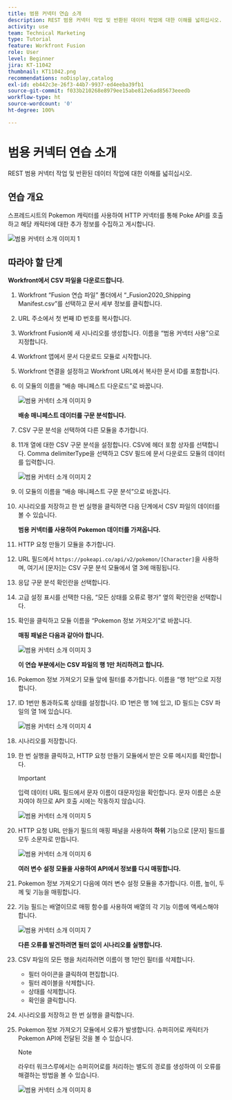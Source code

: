 ```yaml
---
title: 범용 커넥터 연습 소개
description: REST 범용 커넥터 작업 및 반환된 데이터 작업에 대한 이해를 넓히십시오.
activity: use
team: Technical Marketing
type: Tutorial
feature: Workfront Fusion
role: User
level: Beginner
jira: KT-11042
thumbnail: KT11042.png
recommendations: noDisplay,catalog
exl-id: eb442c3e-26f3-44b7-9937-ed4eeba39fb1
source-git-commit: f033b210268e8979ee15abe812e6ad85673eeedb
workflow-type: ht
source-wordcount: '0'
ht-degree: 100%

---
```


# 범용 커넥터 연습 소개

REST 범용 커넥터 작업 및 반환된 데이터 작업에 대한 이해를 넓히십시오.

## 연습 개요

스프레드시트의 Pokemon 캐릭터를 사용하여 HTTP 커넥터를 통해 Poke API를 호출하고 해당 캐릭터에 대한 추가 정보를 수집하고 게시합니다.

![범용 커넥터 소개 이미지 1](../12-exercises/assets/introduction-to-universal-connectors-walkthrough-1.png)

## 따라야 할 단계

**Workfront에서 CSV 파일을 다운로드합니다.**

1. Workfront “Fusion 연습 파일” 폴더에서 “_Fusion2020_Shipping Manifest.csv”를 선택하고 문서 세부 정보를 클릭합니다.
1. URL 주소에서 첫 번째 ID 번호를 복사합니다.
1. Workfront Fusion에 새 시나리오를 생성합니다. 이름을 “범용 커넥터 사용”으로 지정합니다.
1. Workfront 앱에서 문서 다운로드 모듈로 시작합니다.
1. Workfront 연결을 설정하고 Workfront URL에서 복사한 문서 ID를 포함합니다.
1. 이 모듈의 이름을 “배송 매니페스트 다운로드”로 바꿉니다.

   ![범용 커넥터 소개 이미지 9](../12-exercises/assets/introduction-to-universal-connectors-walkthrough-9.png)

   **배송 매니페스트 데이터를 구문 분석합니다.**

1. CSV 구문 분석을 선택하여 다른 모듈을 추가합니다.
1. 11개 열에 대한 CSV 구문 분석을 설정합니다. CSV에 헤더 포함 상자를 선택합니다. Comma delimiterType을 선택하고 CSV 필드에 문서 다운로드 모듈의 데이터를 입력합니다.

   ![범용 커넥터 소개 이미지 2](../12-exercises/assets/introduction-to-universal-connectors-walkthrough-2.png)

1. 이 모듈의 이름을 “배송 매니페스트 구문 분석”으로 바꿉니다.
1. 시나리오를 저장하고 한 번 실행을 클릭하면 다음 단계에서 CSV 파일의 데이터를 볼 수 있습니다.

   **범용 커넥터를 사용하여 Pokemon 데이터를 가져옵니다.**

1. HTTP 요청 만들기 모듈을 추가합니다.
1. URL 필드에서 `https://pokeapi.co/api/v2/pokemon/[Character]`을 사용하며, 여기서 [문자]는 CSV 구문 분석 모듈에서 열 3에 매핑됩니다.
1. 응답 구문 분석 확인란을 선택합니다.
1. 고급 설정 표시를 선택한 다음, “모든 상태를 오류로 평가” 옆의 확인란을 선택합니다.
1. 확인을 클릭하고 모듈 이름을 “Pokemon 정보 가져오기”로 바꿉니다.

   **매핑 패널은 다음과 같아야 합니다.**

   ![범용 커넥터 소개 이미지 3](../12-exercises/assets/introduction-to-universal-connectors-walkthrough-3.png)

   **이 연습 부분에서는 CSV 파일의 행 1만 처리하려고 합니다.**

1. Pokemon 정보 가져오기 모듈 앞에 필터를 추가합니다. 이름을 “행 1만”으로 지정합니다.
1. ID 1번만 통과하도록 상태를 설정합니다. ID 1번은 행 1에 있고, ID 필드는 CSV 파일의 열 1에 있습니다.

   ![범용 커넥터 소개 이미지 4](../12-exercises/assets/introduction-to-universal-connectors-walkthrough-4.png)

1. 시나리오를 저장합니다.
1. 한 번 실행을 클릭하고, HTTP 요청 만들기 모듈에서 받은 오류 메시지를 확인합니다.

   >[!IMPORTANT]
   >
   >입력 데이터 URL 필드에서 문자 이름이 대문자임을 확인합니다. 문자 이름은 소문자여야 하므로 API 호출 시에는 작동하지 않습니다.

   ![범용 커넥터 소개 이미지 5](../12-exercises/assets/introduction-to-universal-connectors-walkthrough-5.png)

1. HTTP 요청 URL 만들기 필드의 매핑 패널을 사용하여 **하위** 기능으로 [문자] 필드를 모두 소문자로 만듭니다.

   ![범용 커넥터 소개 이미지 6](../12-exercises/assets/introduction-to-universal-connectors-walkthrough-6.png)

   **여러 변수 설정 모듈을 사용하여 API에서 정보를 다시 매핑합니다.**

1. Pokemon 정보 가져오기 다음에 여러 변수 설정 모듈을 추가합니다. 이름, 높이, 두께 및 기능을 매핑합니다.
1. 기능 필드는 배열이므로 매핑 함수를 사용하여 배열의 각 기능 이름에 액세스해야 합니다.

   ![범용 커넥터 소개 이미지 7](../12-exercises/assets/introduction-to-universal-connectors-walkthrough-7.png)

   **다른 오류를 발견하려면 필터 없이 시나리오를 실행합니다.**

1. CSV 파일의 모든 행을 처리하려면 이름이 행 1만인 필터를 삭제합니다.

   + 필터 아이콘을 클릭하여 편집합니다.
   + 필터 레이블을 삭제합니다.
   + 상태를 삭제합니다.
   + 확인을 클릭합니다.

1. 시나리오를 저장하고 한 번 실행을 클릭합니다.
1. Pokemon 정보 가져오기 모듈에서 오류가 발생합니다. 슈퍼히어로 캐릭터가 Pokemon API에 전달된 것을 볼 수 있습니다.

   >[!NOTE]
   >
   >라우터 워크스루에서는 슈퍼히어로를 처리하는 별도의 경로를 생성하여 이 오류를 해결하는 방법을 볼 수 있습니다.

   ![범용 커넥터 소개 이미지 8](../12-exercises/assets/introduction-to-universal-connectors-walkthrough-8.png)
